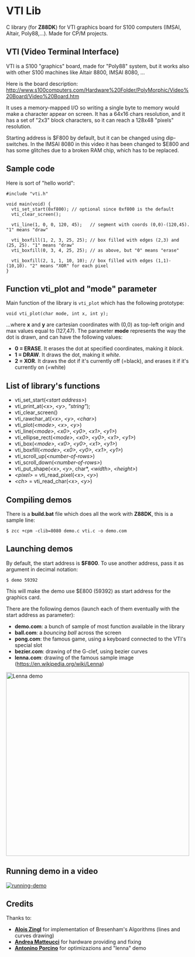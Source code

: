 # VTI Lib

C library (for **Z88DK**) for VTI graphics board for S100 computers (IMSAI, Altair, Poly88,...). Made for CP/M projects.

## VTI (Video Terminal Interface)

VTI is a S100 "graphics" board, made for "Poly88" system, but it works also with other S100 machines like Altair 8800, IMSAI 8080, ...

Here is the board description: http://www.s100computers.com/Hardware%20Folder/PolyMorphic/Video%20Board/Video%20Board.htm

It uses a memory-mapped I/O so writing a single byte to memory would make a character appear on screen. It has a 64x16 chars resolution, and it has a set of "2x3" block characters, so it can reach a 128x48 "pixels" resolution.

Starting address is $F800 by default, but it can be changed using dip-switches. In the IMSAI 8080 in this video it has been changed to $E800 and has some glitches due to a broken RAM chip, which has to be replaced.

## Sample code

Here is sort of "hello world":

    #include "vti.h"
    
    void main(void) {
      vti_set_start(0xf800); // optional since 0xf800 is the default
      vti_clear_screen();
      
      vti_line(1, 0, 0, 120, 45);   // segment with coords (0,0)-(120,45). "1" means "draw"
      
      vti_boxfill(1, 2, 3, 25, 25); // box filled with edges (2,3) and (25, 25). "1" means "draw"
      vti_boxfill(0, 3, 4, 25, 25); // as above, but "0" means "erase"
      
      vti_boxfill(2, 1, 1, 10, 10); // box filled with edges (1,1)-(10,10). "2" means "XOR" for each pixel
    }

## Function **vti_plot** and "mode" parameter

Main function of the library is `vti_plot` which has the following prototype:

    void vti_plot(char mode, int x, int y);

...where **x** and **y** are cartesian coordinates with (0,0) as top-left origin and max values equal to (127,47).
The parameter **mode** represents the way the dot is drawn, and can have the following values:

* **0 = ERASE**. It erases the dot at specified coordinates, making it *black*.
* **1 = DRAW**. It draws the dot, making it *white*.
* **2 = XOR**. It draws the dot if it's currently off (=black), and erases it if it's currently on (=white)

## List of library's functions

* vti_set_start(*\<start address\>*)
* vti_print_at(*\<x\>*, *\<y\>*, *"string"*);
* vti_clear_screen()
* vti_rawchar_at(*\<x\>*, *\<y\>*, *\<char\>*)
* vti_plot(*\<mode\>*, *\<x\>*, *\<y\>*)
* vti_line(*\<mode\>*, *\<x0\>*, *\<y0\>*, *\<x1\>*, *\<y1\>*)
* vti_ellipse_rect(*\<mode\>*, *\<x0\>*, *\<y0\>*, *\<x1\>*, *\<y1\>*)
* vti_box(*\<mode\>*, *\<x0\>*, *\<y0\>*, *\<x1\>*, *\<y1\>*)
* vti_boxfill(*\<mode\>*, *\<x0\>*, *\<y0\>*, *\<x1\>*, *\<y1\>*)
* vti_scroll_up(*\<number-of-rows\>*)
* vti_scroll_down(*\<number-of-rows\>*)
* vti_put_shape(*\<x\>*, *\<y\>*, char\*, *\<width\>*, *\<height\>*)
* *\<pixel\>* = vti_read_pixel(*\<x\>*, *\<y\>*)
* *\<ch\>* = vti_read_char(*\<x\>*, *\<y\>*)

## Compiling demos

There is a **build.bat** file which does all the work with **Z88DK**, this is a sample line:

```$ zcc +cpm -clib=8080 demo.c vti.c -o demo.com```

## Launching demos

By default, the start address is **$F800**. To use another address, pass it as argument in decimal notation:

```$ demo 59392```

This will make the demo use $E800 (59392) as start address for the graphics card.

There are the following demos (launch each of them eventually with the start address as parameter):

* **demo.com**: a bunch of sample of most function available in the library
* **ball.com**: a *bouncing ball* across the screen
* **pong.com**: the famous game, using a keyboard connected to the VTI's special slot
* **bezier.com**: drawing of the G-clef, using bezier curves
* **lenna.com**: drawing of the famous sample image (https://en.wikipedia.org/wiki/Lenna) 

<img src="lenna-photo.jpg" width="500" alt="Lenna demo" />

## Running demo in a video

[![running-demo](https://img.youtube.com/vi/v8e73I5sO7A/0.jpg)](https://www.youtube.com/watch?v=v8e73I5sO7A)

## Credits
Thanks to:
- [**Alois Zingl**](http://members.chello.at/~easyfilter/bresenham.html) for implementation of Bresenham's Algorithms (lines and curves drawing)
- [**Andrea Matteucci**](https://www.facebook.com/andrewmattew81/) for hardware providing and fixing
- [**Antonino Porcino**](https://github.com/nippur72) for optimizazions and "lenna" demo

